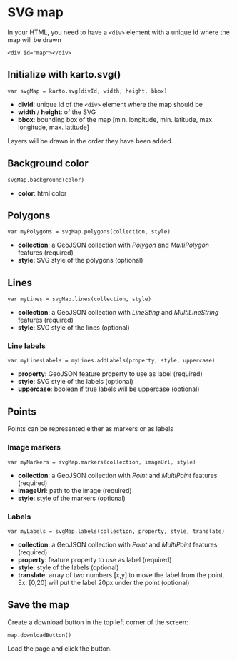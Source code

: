 # SVG map

In your HTML, you need to have a ```<div>``` element with a unique id where the map will be drawn

```
<div id="map"></div>
```

## Initialize with karto.svg()

```
var svgMap = karto.svg(divId, width, height, bbox)
```

- **divId**: unique id of the ```<div>``` element where the map should be
- **width** / **height**: of the SVG
- **bbox**: bounding box of the map [min. longitude, min. latitude, max. longitude, max. latitude]

Layers will be drawn in the order they have been added.

## Background color

```
svgMap.background(color)
```

- **color**: html color

## Polygons

```
var myPolygons = svgMap.polygons(collection, style)
```

- **collection**: a GeoJSON collection with *Polygon* and *MultiPolygon* features (required)
- **style**: SVG style of the polygons (optional)

## Lines

```
var myLines = svgMap.lines(collection, style)
```

- **collection**: a GeoJSON collection with *LineSting* and *MultiLineString* features (required)
- **style**: SVG style of the lines (optional)

### Line labels

```
var myLinesLabels = myLines.addLabels(property, style, uppercase)
```

- **property**: GeoJSON feature property to use as label (required)
- **style**: SVG style of the labels (optional)
- **uppercase**: boolean if true labels will be uppercase (optional)

## Points

Points can be represented either as markers or as labels

### Image markers

```
var myMarkers = svgMap.markers(collection, imageUrl, style)
```

- **collection**: a GeoJSON collection with *Point* and *MultiPoint* features (required)
- **imageUrl**: path to the image (required)
- **style**: style of the markers (optional)

### Labels

```
var myLabels = svgMap.labels(collection, property, style, translate)
```

- **collection**: a GeoJSON collection with *Point* and *MultiPoint* features (required)
- **property**: feature property to use as label (required)
- **style**: style of the labels (optional)
- **translate**: array of two numbers [x,y] to move the label from the point. Ex: [0,20] will put the label 20px under the point (optional)

## Save the map

Create a download button in the top left corner of the screen:

```
map.downloadButton()
```

Load the page and click the button.
